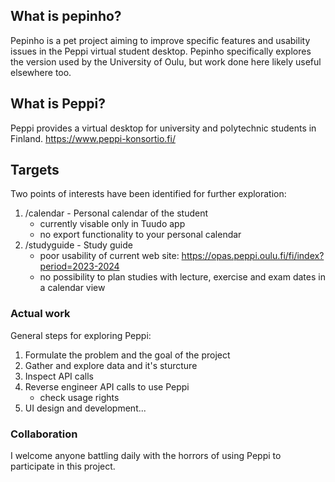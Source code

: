 ## What is pepinho?

Pepinho is a pet project aiming to improve specific features and usability issues in the Peppi virtual student desktop. Pepinho specifically explores the version used by the University of Oulu, but work done here likely useful elsewhere too.

## What is Peppi?

Peppi provides a virtual desktop for university and polytechnic students in Finland. https://www.peppi-konsortio.fi/

## Targets

Two points of interests have been identified for further exploration:

1. /calendar - Personal calendar of the student
   - currently visable only in Tuudo app
   - no export functionality to your personal calendar 
2. /studyguide - Study guide
   - poor usability of current web site: https://opas.peppi.oulu.fi/fi/index?period=2023-2024
   - no possibility to plan studies with lecture, exercise and exam dates in a calendar view

### Actual work

General steps for exploring Peppi:

1. Formulate the problem and the goal of the project
2. Gather and explore data and it's sturcture
3. Inspect API calls
4. Reverse engineer API calls to use Peppi
   - check usage rights
5. UI design and development...


### Collaboration

I welcome anyone battling daily with the horrors of using Peppi to participate in this project.
